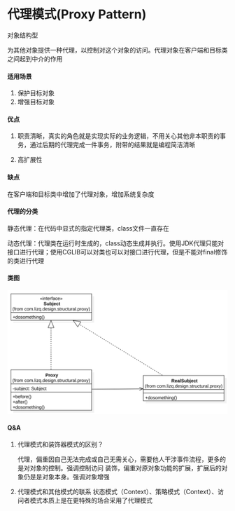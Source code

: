 # 代理模式(Proxy Pattern)

对象结构型

为其他对象提供一种代理，以控制对这个对象的访问。代理对象在客户端和目标类之间起到中介的作用

#### 适用场景

1. 保护目标对象
2. 增强目标对象

#### 优点

1. 职责清晰，真实的角色就是实现实际的业务逻辑，不用关心其他非本职责的事务，通过后期的代理完成一件事务，附带的结果就是编程简洁清晰

2. 高扩展性

#### 缺点

在客户端和目标类中增加了代理对象，增加系统复杂度

#### 代理的分类

静态代理：在代码中显式的指定代理类，class文件一直存在

动态代理：代理类在运行时生成的，class动态生成并执行。使用JDK代理只能对接口进行代理；使用CGLIB可以对类也可以对接口进行代理，但是不能对final修饰的类进行代理

#### 类图

![类图](https://github.com/1065763582/java-design-patterns/blob/master/src/resources/img/proxy.svg)

#### Q&A

1. 代理模式和装饰器模式的区别？

   代理，偏重因自己无法完成或自己无需关心，需要他人干涉事件流程，更多的是对对象的控制。强调控制访问
   装饰，偏重对原对象功能的扩展，扩展后的对象仍是是对象本身。强调对象增强

2. 代理模式和其他模式的联系
   状态模式（Context）、策略模式（Context）、访问者模式本质上是在更特殊的场合采用了代理模式